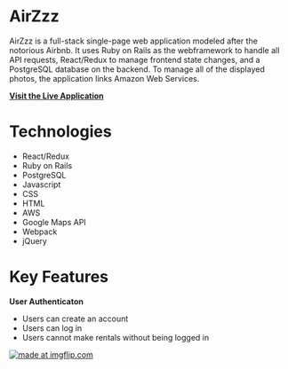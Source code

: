 # AirZzz

AirZzz is a full-stack single-page web application modeled after the notorious Airbnb. It uses Ruby on Rails as the webframework to handle all API requests, React/Redux to manage frontend state changes, and a PostgreSQL database on the backend. To manage all of the displayed photos, the application links Amazon Web Services. 


**[Visit the Live Application](https://air-zzz.herokuapp.com/#/)**

# Technologies 
* React/Redux
* Ruby on Rails
* PostgreSQL
* Javascript
* CSS
* HTML
* AWS
* Google Maps API
* Webpack 
* jQuery 

# Key Features 

**User Authenticaton**
* Users can create an account
* Users can log in
* Users cannot make rentals without being logged in

<a href="https://imgflip.com/gif/3ps8fr"><img src="https://i.imgflip.com/3ps8fr.gif" title="made at imgflip.com"/></a>




